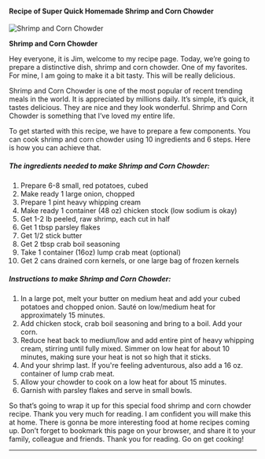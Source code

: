             

#### Recipe of Super Quick Homemade Shrimp and Corn Chowder

![Shrimp and Corn Chowder](https://img-global.cpcdn.com/recipes/65e5cd990e458b41/751x532cq70/shrimp-and-corn-chowder-recipe-main-photo.jpg)

**Shrimp and Corn Chowder**

Hey everyone, it is Jim, welcome to my recipe page. Today, we’re going to prepare a distinctive dish, shrimp and corn chowder. One of my favorites. For mine, I am going to make it a bit tasty. This will be really delicious.

Shrimp and Corn Chowder is one of the most popular of recent trending meals in the world. It is appreciated by millions daily. It’s simple, it’s quick, it tastes delicious. They are nice and they look wonderful. Shrimp and Corn Chowder is something that I’ve loved my entire life.

To get started with this recipe, we have to prepare a few components. You can cook shrimp and corn chowder using 10 ingredients and 6 steps. Here is how you can achieve that.

##### The ingredients needed to make Shrimp and Corn Chowder:

1.  Prepare 6-8 small, red potatoes, cubed
2.  Make ready 1 large onion, chopped
3.  Prepare 1 pint heavy whipping cream
4.  Make ready 1 container (48 oz) chicken stock (low sodium is okay)
5.  Get 1-2 lb peeled, raw shrimp, each cut in half
6.  Get 1 tbsp parsley flakes
7.  Get 1/2 stick butter
8.  Get 2 tbsp crab boil seasoning
9.  Take 1 container (16oz) lump crab meat (optional)
10.  Get 2 cans drained corn kernels, or one large bag of frozen kernels

##### Instructions to make Shrimp and Corn Chowder:

1.  In a large pot, melt your butter on medium heat and add your cubed potatoes and chopped onion. Sauté on low/medium heat for approximately 15 minutes.
2.  Add chicken stock, crab boil seasoning and bring to a boil. Add your corn.
3.  Reduce heat back to medium/low and add entire pint of heavy whipping cream, stirring until fully mixed. Simmer on low heat for about 10 minutes, making sure your heat is not so high that it sticks.
4.  And your shrimp last. If you're feeling adventurous, also add a 16 oz. container of lump crab meat.
5.  Allow your chowder to cook on a low heat for about 15 minutes.
6.  Garnish with parsley flakes and serve in small bowls.

So that’s going to wrap it up for this special food shrimp and corn chowder recipe. Thank you very much for reading. I am confident you will make this at home. There is gonna be more interesting food at home recipes coming up. Don’t forget to bookmark this page on your browser, and share it to your family, colleague and friends. Thank you for reading. Go on get cooking!

* * *